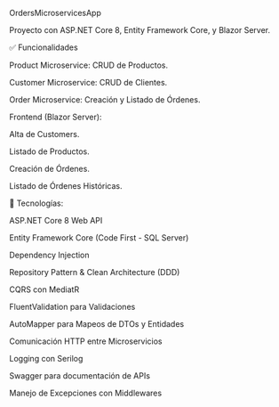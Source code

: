OrdersMicroservicesApp

Proyecto con ASP.NET Core 8, Entity Framework Core, y Blazor Server.

✅ Funcionalidades

Product Microservice: CRUD de Productos.

Customer Microservice: CRUD de Clientes.

Order Microservice: Creación y Listado de Órdenes.

Frontend (Blazor Server):

Alta de Customers.

Listado de Productos.

Creación de Órdenes.

Listado de Órdenes Históricas.

🚀 Tecnologías:

ASP.NET Core 8 Web API

Entity Framework Core (Code First - SQL Server)

Dependency Injection

Repository Pattern & Clean Architecture (DDD)

CQRS con MediatR

FluentValidation para Validaciones

AutoMapper para Mapeos de DTOs y Entidades

Comunicación HTTP entre Microservicios

Logging con Serilog

Swagger para documentación de APIs

Manejo de Excepciones con Middlewares

